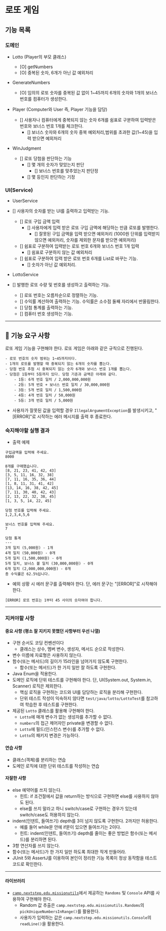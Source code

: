 # 로또 게임

## 기능 목록

### 도메인

- Lotto (Player의 부모 클래스)
  - [O] getNumbers
  - [O] 중복된 숫자, 6개가 아닌 값 예외처리

- GenerateNumbers
  - [O] 임의의 로또 숫자를 중복된 값 없이 1~45까지 6개의 숫자와 1개의 보너스 번호를 컴퓨터가 생성한다. 
 
- Player (Computer와 User 즉, Player 기능을 담당)
  - [] 사용자나 컴퓨터에게 중복되지 않는 숫자 6개를 쉼표로 구분하여 입력받은 번호와 보너스 번호 1개를 체크한다.
    - [] 보너스 숫자와 6개의 숫자 중복 예외처리,범위를 초과한 값(1~45)을 입력 받으면 예외처리

- WinJudgment
  - [] 로또 당첨을 판단하는 기능
    - [] 몇 개의 숫자가 맞았는지 판단
      - [] 보너스 번호를 맞추었는지 판단정
    - [] 몇 등인지 판단하는 기정
    
### UI(Service)

- UserService
- [] 사용자의 숫자를 받는 UI를 출력하고 입력받는 기능.
  - [] 로또 구입 금액 입력
    - [] 사용자에게 입력 받은 로또 구입 금액에 해당하는 만큼 로또를 발행한다.
      - [] 잘못된 구입 금액을 입력 받으면 예외처리 (1000원 단위를 입력받지 않으면 예외처리, 숫자를 제외한 문자를 받으면 예외처리)
  - [] 쉼표로 구분하여 입력받는 로또 번호 6개와 보너스 번호 1개 입력
    - [] 쉼표로 구분하지 않는 값 예외처리
  - [] 쉼표로 구분하여 입력 받은 로또 번호 6개를 List로 바꾸는 기능.
    - [] 숫자가 아닌 값 예외처리.
    
- LottoService
- [] 발행한 로또 수량 및 번호를 생성하고 출력하는 기능.
  - [] 로또 번호는 오름차순으로 정렬하는 기능.
  - [] 수익률 계산하여 출력하는 기능. 수익률은 소수점 둘째 자리에서 반올림한다.
  - [] 당첨 통계를 출력하는 기능.
  - [] 컴퓨터 번호 생성하는 기능.

  

---
## 🚀 기능 요구 사항

로또 게임 기능을 구현해야 한다. 로또 게임은 아래와 같은 규칙으로 진행된다.

```
- 로또 번호의 숫자 범위는 1~45까지이다.
- 1개의 로또를 발행할 때 중복되지 않는 6개의 숫자를 뽑는다.
- 당첨 번호 추첨 시 중복되지 않는 숫자 6개와 보너스 번호 1개를 뽑는다.
- 당첨은 1등부터 5등까지 있다. 당첨 기준과 금액은 아래와 같다.
    - 1등: 6개 번호 일치 / 2,000,000,000원
    - 2등: 5개 번호 + 보너스 번호 일치 / 30,000,000원
    - 3등: 5개 번호 일치 / 1,500,000원
    - 4등: 4개 번호 일치 / 50,000원
    - 5등: 3개 번호 일치 / 5,000원
```
- 사용자가 잘못된 값을 입력할 경우 `IllegalArgumentException`를 발생시키고, "[ERROR]"로 시작하는 에러 메시지를 출력 후 종료한다.

### 숙지해야할 실행 결과

- 출력 예제
```
구입금액을 입력해 주세요.
8000

8개를 구매했습니다.
[8, 21, 23, 41, 42, 43] 
[3, 5, 11, 16, 32, 38] 
[7, 11, 16, 35, 36, 44] 
[1, 8, 11, 31, 41, 42] 
[13, 14, 16, 38, 42, 45] 
[7, 11, 30, 40, 42, 43] 
[2, 13, 22, 32, 38, 45] 
[1, 3, 5, 14, 22, 45]

당첨 번호를 입력해 주세요.
1,2,3,4,5,6

보너스 번호를 입력해 주세요.
7

당첨 통계
---
3개 일치 (5,000원) - 1개
4개 일치 (50,000원) - 0개
5개 일치 (1,500,000원) - 0개
5개 일치, 보너스 볼 일치 (30,000,000원) - 0개
6개 일치 (2,000,000,000원) - 0개
총 수익률은 62.5%입니다.
```
- 예외 상황 시 에러 문구를 출력해야 한다. 단, 에러 문구는 "[ERROR]"로 시작해야 한다.

```
[ERROR] 로또 번호는 1부터 45 사이의 숫자여야 합니다.
```


---
### 지켜야할 사항

#### 중요 사항 (평소 잘 지키지 못했던 사항부터 우선 나열)

- 구현 순서도 코딩 컨벤션이다
  - 클래스는 상수, 멤버 변수, 생성자, 메서드 순으로 작성한다.
- 변수 이름에 자료형은 사용하지 않는다.
- 함수(또는 메서드)의 길이가 15라인을 넘어가지 않도록 구현한다.
  - 함수(또는 메서드)가 한 가지 일만 잘 하도록 구현한다.
- Java Enum을 적용한다.
- 도메인 로직에 단위 테스트를 구현해야 한다. 단, UI(System.out, System.in, Scanner) 로직은 제외한다.
  - 핵심 로직을 구현하는 코드와 UI를 담당하는 로직을 분리해 구현한다.
  - 단위 테스트 작성이 익숙하지 않다면 `test/java/lotto/LottoTest`를 참고하여 학습한 후 테스트를 구현한다.
- 제공된 `Lotto` 클래스를 활용해 구현해야 한다.
  - `Lotto`에 매개 변수가 없는 생성자를 추가할 수 없다.
  - `numbers`의 접근 제어자인 private을 변경할 수 없다.
  - `Lotto`에 필드(인스턴스 변수)를 추가할 수 없다.
  - `Lotto`의 패키지 변경은 가능하다.

#### 연습 사항

- 클래스(객체)를 분리하는 연습
- 도메인 로직에 대한 단위 테스트를 작성하는 연습

#### 자잘한 사항
- else 예약어를 쓰지 않는다.
  - 힌트: if 조건절에서 값을 return하는 방식으로 구현하면 else를 사용하지 않아도 된다.
  - else를 쓰지 말라고 하니 switch/case로 구현하는 경우가 있는데 switch/case도 허용하지 않는다.
- indent(인덴트, 들여쓰기) depth를 3이 넘지 않도록 구현한다. 2까지만 허용한다.
  - 예를 들어 while문 안에 if문이 있으면 들여쓰기는 2이다.
  - 힌트: indent(인덴트, 들여쓰기) depth를 줄이는 좋은 방법은 함수(또는 메서드)를 분리하면 된다.
- 3항 연산자를 쓰지 않는다.
- 함수(또는 메서드)가 한 가지 일만 하도록 최대한 작게 만들어라.
- JUnit 5와 AssertJ를 이용하여 본인이 정리한 기능 목록이 정상 동작함을 테스트 코드로 확인한다.

---
#### 라이브러리

- [`camp.nextstep.edu.missionutils`](https://github.com/woowacourse-projects/mission-utils)에서 제공하는 `Randoms` 및 `Console` API를 사용하여 구현해야 한다.
  - Random 값 추출은 `camp.nextstep.edu.missionutils.Randoms`의 `pickUniqueNumbersInRange()`를 활용한다.
  - 사용자가 입력하는 값은 `camp.nextstep.edu.missionutils.Console`의 `readLine()`을 활용한다.


